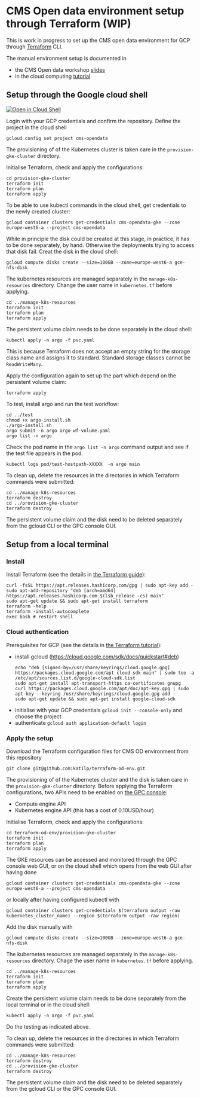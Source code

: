 # CMS Open data environment setup through Terraform (WIP)

This is work in progress to set up the CMS open data environment for GCP through [Terraform](https://www.terraform.io/) CLI.

The manual environment setup is documented in
- the CMS Open data workshop [slides](https://indico.cern.ch/event/882586/contributions/4042623/attachments/2114732/3557845/Open_Data_on_Kubernetes.pdf)
- in the cloud computing [tutorial](https://cms-opendata-workshop.github.io/workshop-lesson-kubernetes/)

## Setup through the Google cloud shell


[![Open in Cloud Shell](https://gstatic.com/cloudssh/images/open-btn.svg)](https://ssh.cloud.google.com/cloudshell/editor?cloudshell_git_repo=https://github.com/katilp/terraform-od-env.git)

Login with your GCP credentials and confirm the repository. Define the project in the cloud shell

```
gcloud config set project cms-opendata
```
The provisioning of of the Kubernetes cluster is taken care in the `provision-gke-cluster` directory.

Initialise Terraform, check and apply the configurations:

  ```
  cd provision-gke-cluster
  terraform init
  terraform plan 
  terraform apply
  ```

To be able to use kubectl commands in the cloud shell, get credentials to the newly created cluster:

  ```
  gcloud container clusters get-credentials cms-opendata-gke --zone europe-west6-a --project cms-opendata
  ```

While in principle the disk could be created at this stage, in practice, it has to be done separately, by hand. Otherwise the deployments trying to access that disk fail. Creat the disk in the cloud shell:

  ```
  gcloud compute disks create --size=100GB --zone=europe-west6-a gce-nfs-disk
  ```

The kubernetes resources are managed separately in the `manage-k8s-resources` directory. Change the user name in `kubernetes.tf` before applying.

  ```
  cd ../manage-k8s-resources
  terraform init
  terraform plan
  terraform apply
  ```
  
The persistent volume claim needs to be done separately in the cloud shell:

  ```
  kubectl apply -n argo -f pvc.yaml
  ```

This is because Terraform does not accept an empty string for the storage class name and assigns it to standard. Standard storage classes cannot be `ReadWriteMany`.

Apply the configuration again to set up the part which depend on the persistent volume claim:

  ```
  terraform apply
  ```

To test, install argo and run the test workflow:
 
  ```
  cd ../test
  chmod +x argo-install.sh
  ./argo-install.sh
  argo submit -n argo argo-wf-volume.yaml
  argo list -n argo
  ```
  
Check the pod name in the `argo list -n argo` command output and see if the test file appears in the pod.

  ```
  kubectl logs pod/test-hostpath-XXXXX  -n argo main
  ```
   
To clean up, delete the resources in the directories in which Terraform commands were submitted:

  ```
  cd ../manage-k8s-resources
  terraform destroy
  cd ../provision-gke-cluster
  terraform destroy
  ```
  
The persistent volume claim and the disk need to be deleted separately from the gcloud CLI or the GPC console GUI.   

  
## Setup from a local terminal

### Install

Install Terraform (see the details in [the Terraform guide](https://learn.hashicorp.com/tutorials/terraform/install-cli?in=terraform/aws-get-started)):

  ```
  curl -fsSL https://apt.releases.hashicorp.com/gpg | sudo apt-key add -
  sudo apt-add-repository "deb [arch=amd64] https://apt.releases.hashicorp.com $(lsb_release -cs) main"
  sudo apt-get update && sudo apt-get install terraform
  terraform -help
  terraform -install-autocomplete
  exec bash # restart shell
  ```
### Cloud authentication

Prerequisites for GCP (see the details in [the Terraform tutorial](https://learn.hashicorp.com/tutorials/terraform/gke?in=terraform/kubernetes#prerequisites)):

- install gcloud (https://cloud.google.com/sdk/docs/quickstart#deb)
  ```
  echo "deb [signed-by=/usr/share/keyrings/cloud.google.gpg] https://packages.cloud.google.com/apt cloud-sdk main" | sudo tee -a /etc/apt/sources.list.d/google-cloud-sdk.list
  sudo apt-get install apt-transport-https ca-certificates gnupg
  curl https://packages.cloud.google.com/apt/doc/apt-key.gpg | sudo apt-key --keyring /usr/share/keyrings/cloud.google.gpg add -
  sudo apt-get update && sudo apt-get install google-cloud-sdk
  ```
- initialise with your GCP credentials `gcloud init --console-only` and choose the project
- authenticate `gcloud auth application-default login`

### Apply the setup
Download the Terraform configuration files for CMS OD environment from this repository

  ```
  git clone git@github.com:katilp/terraform-od-env.git
  ```

The provisioning of of the Kubernetes cluster and the disk is taken care in the `provision-gke-cluster` directory. Before applying the Terraform configurations, two APIs need to be enabled on [the GPC console](https://console.cloud.google.com/):
- Compute engine API
- Kubernetes engine API (this has a cost of 0.10USD/hour)

Initialise Terraform, check and apply the configurations:

  ```
  cd terraform-od-env/provision-gke-cluster
  terraform init
  terraform plan 
  terraform apply
  ```
  
  The GKE resources can be accessed and monitored through the GPC console web GUI, or on the cloud shell which opens from the web GUI after having done
  
  ```
  gcloud container clusters get-credentials cms-opendata-gke --zone europe-west6-a --project cms-opendata
  ```
  
  or locally after having configured kubectl with
  
  ``` 
  gcloud container clusters get-credentials $(terraform output -raw kubernetes_cluster_name) --region $(terraform output -raw region)
  ```

Add the disk manually with

  ```
  gcloud compute disks create --size=100GB --zone=europe-west6-a gce-nfs-disk
  ```

The kubernetes resources are managed separately in the `manage-k8s-resources` directory. Chage the user name in `kubernetes.tf` before applying.

  ```
  cd ../manage-k8s-resources
  terraform init
  terraform plan
  terraform apply
  ```
  
Create the persistent volume claim needs to be done separately from the local terminal or in the cloud shell:

  ```
  kubectl apply -n argo -f pvc.yaml
  ```
  
Do the testing as indicated above.  

To clean up, delete the resources in the directories in which Terraform commands were submitted:

  ```
  cd ../manage-k8s-resources
  terraform destroy
  cd ../provision-gke-cluster
  terraform destroy
  ```
  
The persistent volume claim and the disk need to be deleted separately from the gcloud CLI or the GPC console GUI.   
  
  
